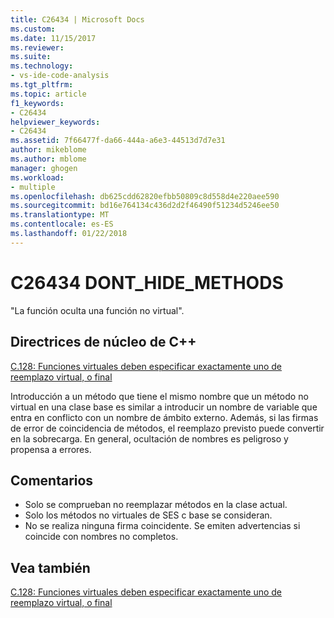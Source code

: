 ```yaml
---
title: C26434 | Microsoft Docs
ms.custom: 
ms.date: 11/15/2017
ms.reviewer: 
ms.suite: 
ms.technology:
- vs-ide-code-analysis
ms.tgt_pltfrm: 
ms.topic: article
f1_keywords:
- C26434
helpviewer_keywords:
- C26434
ms.assetid: 7f66477f-da66-444a-a6e3-44513d7d7e31
author: mikeblome
ms.author: mblome
manager: ghogen
ms.workload:
- multiple
ms.openlocfilehash: db625cdd62820efbb50809c8d558d4e220aee590
ms.sourcegitcommit: bd16e764134c436d2d2f46490f51234d5246ee50
ms.translationtype: MT
ms.contentlocale: es-ES
ms.lasthandoff: 01/22/2018
---
```

# <a name="c26434-donthidemethods"></a>C26434 DONT_HIDE_METHODS

"La función oculta una función no virtual".

## <a name="c-core-guidelines"></a>Directrices de núcleo de C++

[C.128: Funciones virtuales deben especificar exactamente uno de reemplazo virtual, o final](https://github.com/isocpp/CppCoreGuidelines/blob/master/CppCoreGuidelines.md)

Introducción a un método que tiene el mismo nombre que un método no virtual en una clase base es similar a introducir un nombre de variable que entra en conflicto con un nombre de ámbito externo. Además, si las firmas de error de coincidencia de métodos, el reemplazo previsto puede convertir en la sobrecarga. En general, ocultación de nombres es peligroso y propensa a errores.

## <a name="remarks"></a>Comentarios

- Solo se comprueban no reemplazar métodos en la clase actual.
- Solo los métodos no virtuales de SES c base se consideran.
- No se realiza ninguna firma coincidente. Se emiten advertencias si coincide con nombres no completos.

## <a name="see-also"></a>Vea también

[C.128: Funciones virtuales deben especificar exactamente uno de reemplazo virtual, o final](https://github.com/isocpp/CppCoreGuidelines/blob/master/CppCoreGuidelines.md)
